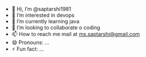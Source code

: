 - 👋 Hi, I’m @saptarshi1981
- 👀 I’m interested in devops
- 🌱 I’m currently learning java
- 💞️ I’m looking to collaborate o coding
- 📫 How to reach me mail at ms.saptarshi@gmail.com
- 😄 Pronouns: ...
- ⚡ Fun fact: ...

<!---
saptarshi1981/saptarshi1981 is a ✨ special ✨ repository because its `README.md` (this file) appears on your GitHub profile.
You can click the Preview link to take a look at your changes.
--->
